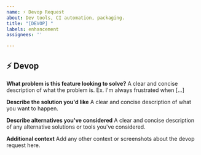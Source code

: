 ```yaml
---
name: ⚡ Devop Request
about: Dev tools, CI automation, packaging.  
title: "[DEVOP] "
labels: enhancement
assignees: ''

---
```


## ⚡ Devop

**What problem is this feature looking to solve?**
A clear and concise description of what the problem is. Ex. I'm always frustrated when [...]

**Describe the solution you'd like**
A clear and concise description of what you want to happen.

**Describe alternatives you've considered**
A clear and concise description of any alternative solutions or tools you've considered.

**Additional context**
Add any other context or screenshots about the devop request here.

